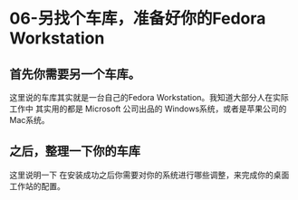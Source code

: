 # 06-另找个车库，准备好你的Fedora Workstation

## 首先你需要另一个车库。

这里说的车库其实就是一台自己的Fedora Workstation。我知道大部分人在实际工作中 其实用的都是 Microsoft 公司出品的 Windows系统，或者是苹果公司的Mac系统。









## 之后，整理一下你的车库

这里说明一下 在安装成功之后你需要对你的系统进行哪些调整，来完成你的桌面工作站的配置。







